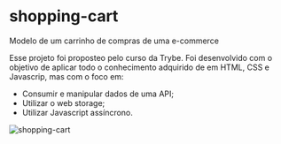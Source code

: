 # shopping-cart
Modelo de um carrinho de compras de uma e-commerce

Esse projeto foi proposteo pelo curso da Trybe. 
Foi desenvolvido com o objetivo de aplicar todo o conhecimento adquirido de em HTML, CSS e Javascrip, mas com o foco em:
  - Consumir e manipular dados de uma API;
  - Utilizar o web storage;
  - Utilizar Javascript assíncrono.
  
  ![shopping-cart](https://user-images.githubusercontent.com/60987449/122688078-7a59e500-d1f0-11eb-9bbf-99645bb8aefc.png)

